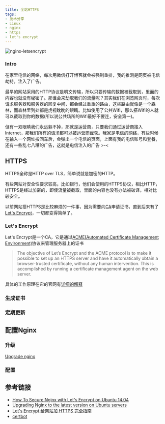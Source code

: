 ```yaml
---
title: 全站HTTPS
tags: 
- 技术分享
- Linux
- nginx
- https
- let's encrypt
---
```


![nginx-letsencrypt](/images/https-with-lets-encrypt/nginx-letsencrypt.png "Let's Encrypt secure our website with Nginx")

### Intro
在家里电信的网络，每次用微信打开博客就会被强制重排，我的推测是网页被电信劫持，注入了广告。

最早的网站采用的HTTP协议是明文传输，所以只要传输的数据被截取到，里面的内容也就没有秘密了。那谁会来劫取我们的流量呢？其实我们在浏览网页时，每次请求服务器和服务器的回复中间，都会经过重重的路由，这些路由就像是一个森林，而森林里到处都是虎视眈眈的眼睛。比如使用了公共Wifi，那么搭Wifi的人就可以截取到你的数据(所以说公共场所的Wifi最好不要连，安全第一)。

但有一双眼睛我们永远躲不掉，那就是运营商，只要我们通过运营商接入Internet，那我们所有的请求都可以被运营商截获。我家是电信的网络，有些时候在输入一个网址按回车后，会弹出一个电信的页面，上面有我的电信账号和套餐，还有一些乱七八糟的广告，这就是电信注入的广告 >-<

## HTTPS
HTTPS全称是HTTP over TLS，简单说就是加密的HTTP。

有些网站对安全性要求较高，比如银行，他们会使用的HTTPS协议，相比HTTP，HTTPS是经过加密的，即使流量被截取，里面的内容也没有办法被破译，相对比较安全。

以前网站搭HTTPS是比较麻烦的一件事，因为需要向[CA](https://en.wikipedia.org/wiki/Certificate_authority)申请证书，直到后来有了[Let's Encrypt](https://letsencrypt.org/)，一切都变得简单了。

### Let's Encrypt
Let's Encrypt是一个CA，它是通过[ACME(Automated Certificate Management Environment)](https://github.com/letsencrypt/acme-spec)协议来管理服务器上的证书
>The objective of Let’s Encrypt and the ACME protocol is to make it possible to set up an HTTPS server and have it automatically obtain a browser-trusted certificate, without any human intervention. This is accomplished by running a certificate management agent on the web server.

具体的工作原理在它的官网有[详细的解释](https://letsencrypt.org/how-it-works/)

### 生成证书

### 定期更新

## 配置Nginx

### 升级
[Upgrade nginx](https://leftshift.io/upgrading-nginx-to-the-latest-version-on-ubuntu-servers)

### 配置


## 参考链接
- [How To Secure Nginx with Let's Encrypt on Ubuntu 14.04](https://www.digitalocean.com/community/tutorials/how-to-secure-nginx-with-let-s-encrypt-on-ubuntu-14-04)
- [Upgrading Nginx to the latest version on Ubuntu servers](https://leftshift.io/upgrading-nginx-to-the-latest-version-on-ubuntu-servers)
- [Let's Encrypt 给网站加 HTTPS 完全指南](https://ksmx.me/letsencrypt-ssl-https)
- [certbot](https://certbot.eff.org/)